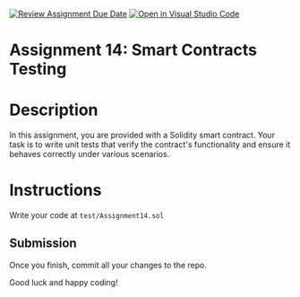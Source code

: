 [![Review Assignment Due Date](https://classroom.github.com/assets/deadline-readme-button-22041afd0340ce965d47ae6ef1cefeee28c7c493a6346c4f15d667ab976d596c.svg)](https://classroom.github.com/a/4YXXIALG)
[![Open in Visual Studio Code](https://classroom.github.com/assets/open-in-vscode-2e0aaae1b6195c2367325f4f02e2d04e9abb55f0b24a779b69b11b9e10269abc.svg)](https://classroom.github.com/online_ide?assignment_repo_id=19650281&assignment_repo_type=AssignmentRepo)
# Assignment 14: Smart Contracts Testing

# Description

In this assignment, you are provided with a Solidity smart contract. Your task is to write unit tests that verify the contract's functionality and ensure it behaves correctly under various scenarios.


# Instructions

Write your code at `test/Assignment14.sol` 


## Submission

Once you finish, commit all your changes to the repo.

Good luck and happy coding!

